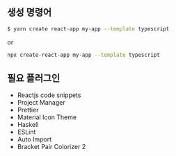 ## 생성 명령어
```sh
$ yarn create react-app my-app --template typescript
```
or
```sh
npx create-react-app my-app --template typescript
```

## 필요 플러그인
- Reactjs code snippets
- Project Manager
- Prettier
- Material Icon Theme
- Haskell
- ESLint
- Auto Import
- Bracket Pair Colorizer 2